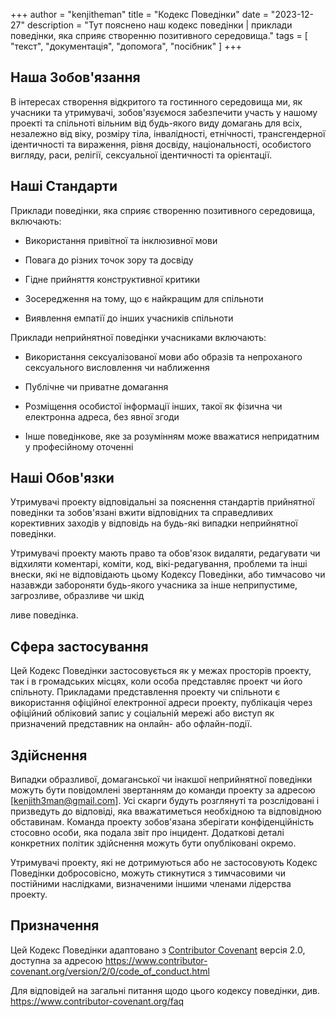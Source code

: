 +++
author = "kenjitheman"
title = "Кодекс Поведінки"
date = "2023-12-27"
description = "Тут пояснено наш кодекс поведінки | приклади поведінки, яка сприяє створенню позитивного середовища."
tags = [
    "текст",
    "документація",
    "допомога",
    "посібник"
]
+++

## Наша Зобов'язання

В інтересах створення відкритого та гостинного середовища ми, як учасники та утримувачі, зобов'язуємося забезпечити участь у нашому проекті та спільноті вільним від будь-якого виду домагань для всіх, незалежно від віку, розміру тіла, інвалідності, етнічності, трансгендерної ідентичності та вираження, рівня досвіду, національності, особистого вигляду, раси, релігії, сексуальної ідентичності та орієнтації.

## Наші Стандарти

Приклади поведінки, яка сприяє створенню позитивного середовища, включають:

- Використання привітної та інклюзивної мови

- Повага до різних точок зору та досвіду

- Гідне прийняття конструктивної критики

- Зосередження на тому, що є найкращим для спільноти

- Виявлення емпатії до інших учасників спільноти

Приклади неприйнятної поведінки учасниками включають:

- Використання сексуалізованої мови або образів та непроханого сексуального висловлення чи наближення

- Публічне чи приватне домагання

- Розміщення особистої інформації інших, такої як фізична чи електронна адреса, без явної згоди

- Інше поведінкове, яке за розумінням може вважатися непридатним у професійному оточенні

## Наші Обов'язки

Утримувачі проекту відповідальні за пояснення стандартів прийнятної поведінки та зобов'язані вжити відповідних та справедливих корективних заходів у відповідь на будь-які випадки неприйнятної поведінки.

Утримувачі проекту мають право та обов'язок видаляти, редагувати чи відхиляти коментарі, коміти, код, вікі-редагування, проблеми та інші внески, які не відповідають цьому Кодексу Поведінки, або тимчасово чи назавжди забороняти будь-якого учасника за інше неприпустиме, загрозливе, образливе чи шкід

ливе поведінка.

## Сфера застосування

Цей Кодекс Поведінки застосовується як у межах просторів проекту, так і в громадських місцях, коли особа представляє проект чи його спільноту. Прикладами представлення проекту чи спільноти є використання офіційної електронної адреси проекту, публікація через офіційний обліковий запис у соціальній мережі або виступ як призначений представник на онлайн- або офлайн-події.

## Здійснення

Випадки образливої, домаганської чи інакшої неприйнятної поведінки можуть бути повідомлені звертанням до команди проекту за адресою [kenjith3man@gmail.com]. Усі скарги будуть розглянуті та розслідовані і призведуть до відповіді, яка вважатиметься необхідною та відповідною обставинам. Команда проекту зобов'язана зберігати конфіденційність стосовно особи, яка подала звіт про інцидент. Додаткові деталі конкретних політик здійснення можуть бути опубліковані окремо.

Утримувачі проекту, які не дотримуються або не застосовують Кодекс Поведінки добросовісно, можуть стикнутися з тимчасовими чи постійними наслідками, визначеними іншими членами лідерства проекту.
  
## Призначення

Цей Кодекс Поведінки адаптовано з [Contributor Covenant](https://www.contributor-covenant.org) версія 2.0, доступна за адресою https://www.contributor-covenant.org/version/2/0/code_of_conduct.html

Для відповідей на загальні питання щодо цього кодексу поведінки, див. https://www.contributor-covenant.org/faq
